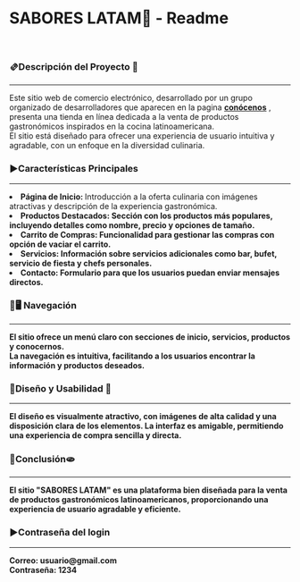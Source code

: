 # SABORES LATAM📍 - Readme

<br>
<h3>🫔Descripción del Proyecto 🌮</h3>
<hr>

Este sitio web de comercio electrónico, desarrollado por un grupo organizado de desarrolladores que aparecen en la pagina <strong><a href="https://agustin-valdevenito.github.io/SABORESLATAM/assets/html/about.html">conócenos</a></strong> , presenta una tienda en línea dedicada a la venta de productos gastronómicos inspirados en la cocina latinoamericana.<br>
El sitio está diseñado para ofrecer una experiencia de usuario intuitiva y agradable, con un enfoque en la diversidad culinaria.

<h3>▶Características Principales</h3>
<hr>
<li><strong>Página de Inicio: </strong> Introducción a la oferta culinaria con imágenes atractivas y descripción de la experiencia gastronómica.<br></li>
<li><strong>Productos Destacados: Sección con los productos más populares, incluyendo detalles como nombre, precio y opciones de tamaño.<br></li>
<li><strong>Carrito de Compras: Funcionalidad para gestionar las compras con opción de vaciar el carrito.<br></li>
<li><strong>Servicios: Información sobre servicios adicionales como bar, bufet, servicio de fiesta y chefs personales.<br></li>
<li><strong>Contacto: Formulario para que los usuarios puedan enviar mensajes directos.<br></li>

<h3>📱🖥️ Navegación </h3>
<hr>
El sitio ofrece un menú claro con secciones de inicio, servicios, productos y conocernos. 
<br>
La navegación es intuitiva, facilitando a los usuarios encontrar la información y productos deseados.

<h3>🧉Diseño y Usabilidad 🥟 </h3>
<hr>
El diseño es visualmente atractivo, con imágenes de alta calidad y una disposición clara de los elementos. La interfaz es amigable, permitiendo una experiencia de compra sencilla y directa.

<h3>🍛Conclusión🫓</h3>
<hr>
El sitio "SABORES LATAM" es una plataforma bien diseñada para la venta de productos gastronómicos latinoamericanos, proporcionando una experiencia de usuario agradable y eficiente.

<h3>▶Contraseña del login</h3>
<hr>
<strong>Correo: usuario@gmail.com
<br>
Contraseña: 1234
</strong>
